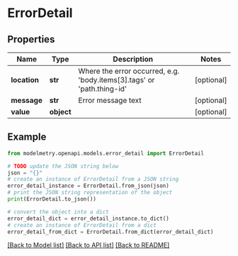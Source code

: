# ErrorDetail


## Properties

Name | Type | Description | Notes
------------ | ------------- | ------------- | -------------
**location** | **str** | Where the error occurred, e.g. &#39;body.items[3].tags&#39; or &#39;path.thing-id&#39; | [optional] 
**message** | **str** | Error message text | [optional] 
**value** | **object** |  | [optional] 

## Example

```python
from modelmetry.openapi.models.error_detail import ErrorDetail

# TODO update the JSON string below
json = "{}"
# create an instance of ErrorDetail from a JSON string
error_detail_instance = ErrorDetail.from_json(json)
# print the JSON string representation of the object
print(ErrorDetail.to_json())

# convert the object into a dict
error_detail_dict = error_detail_instance.to_dict()
# create an instance of ErrorDetail from a dict
error_detail_from_dict = ErrorDetail.from_dict(error_detail_dict)
```
[[Back to Model list]](../README.md#documentation-for-models) [[Back to API list]](../README.md#documentation-for-api-endpoints) [[Back to README]](../README.md)


